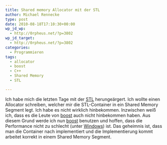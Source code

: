 ```yaml
---
title: Shared memory Allocator mit der STL
author: Michael Rennecke
type: post
date: 2010-08-18T17:10:30+00:00
wp_jd_wp:
  - http://0rpheus.net/?p=3802
wp_jd_target:
  - http://0rpheus.net/?p=3802
categories:
  - Programmieren
tags:
  - allocator
  - boost
  - C++
  - Shared Memory
  - STL

---
```

Ich habe mich die letzten Tage mit der [STL][1] herungeärgert. Ich wollte einen Allocator schreiben, welcher mir die STL-Container in ein Shared Memory Segment legt. Ich habe es nicht wirklich hinbekommen. Inzwischen weiß ich, dass es die Leute von [boost][2] auch nicht hinbekommen haben. Aus diesem Grund werde ich nun [boost][2] benutzen und hoffen, dass die Performance nicht zu schlecht (unter [Windows][3]) ist. Das geheimnis ist, dass man die Container nach implementiert und die Implementierung kommt arbeitet korrekt in einem Shared Memory Segment.

 [1]: http://www.cplusplus.com/reference/stl/
 [2]: http://www.boost.org/
 [3]: http://www.microsoft.com/germany/windows/